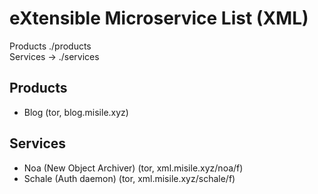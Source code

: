 # eXtensible Microservice List (XML)

Products ./products\
Services -> ./services

## Products

- Blog (tor, blog.misile.xyz)

## Services

- Noa (New Object Archiver) (tor, xml.misile.xyz/noa/f)
- Schale (Auth daemon) (tor, xml.misile.xyz/schale/f)


